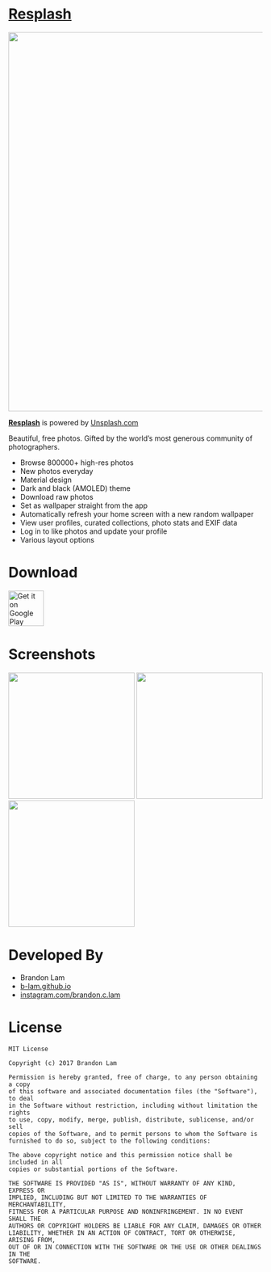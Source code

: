 # [Resplash]

<img src="https://github.com/b-lam/Resplash/blob/master/design/Play_Store_Banner.jpg?raw=true" width="750">

**[Resplash]** is powered by [Unsplash.com](https://unsplash.com/)

Beautiful, free photos.
Gifted by the world’s most generous community of photographers.

* Browse 800000+ high-res photos
* New photos everyday
* Material design
* Dark and black (AMOLED) theme
* Download raw photos
* Set as wallpaper straight from the app
* Automatically refresh your home screen with a new random wallpaper
* View user profiles, curated collections, photo stats and EXIF data
* Log in to like photos and update your profile
* Various layout options

# Download

<a href="https://play.google.com/store/apps/details?id=com.b_lam.resplash" target="_blank">
<img src="https://play.google.com/intl/en_us/badges/images/generic/en-play-badge.png" alt="Get it on Google Play" height="70"/></a>

# Screenshots

<img src="https://b-lam.github.io/img/resplash/resplash-1.png" width="250"> <img src="https://b-lam.github.io/img/resplash/resplash-2.png" width="250"> <img src="https://b-lam.github.io/img/resplash/resplash-3.png" width="250">

# Developed By

* Brandon Lam 
 * [b-lam.github.io](https://b-lam.github.io)
 * [instagram.com/brandon.c.lam](https://www.instagram.com/brandon.c.lam/)

# License

	MIT License

	Copyright (c) 2017 Brandon Lam

	Permission is hereby granted, free of charge, to any person obtaining a copy
	of this software and associated documentation files (the "Software"), to deal
	in the Software without restriction, including without limitation the rights
	to use, copy, modify, merge, publish, distribute, sublicense, and/or sell
	copies of the Software, and to permit persons to whom the Software is
	furnished to do so, subject to the following conditions:

	The above copyright notice and this permission notice shall be included in all
	copies or substantial portions of the Software.

	THE SOFTWARE IS PROVIDED "AS IS", WITHOUT WARRANTY OF ANY KIND, EXPRESS OR
	IMPLIED, INCLUDING BUT NOT LIMITED TO THE WARRANTIES OF MERCHANTABILITY,
	FITNESS FOR A PARTICULAR PURPOSE AND NONINFRINGEMENT. IN NO EVENT SHALL THE
	AUTHORS OR COPYRIGHT HOLDERS BE LIABLE FOR ANY CLAIM, DAMAGES OR OTHER
	LIABILITY, WHETHER IN AN ACTION OF CONTRACT, TORT OR OTHERWISE, ARISING FROM,
	OUT OF OR IN CONNECTION WITH THE SOFTWARE OR THE USE OR OTHER DEALINGS IN THE
	SOFTWARE.

 [Resplash]:https://play.google.com/store/apps/details?id=com.b_lam.resplash

